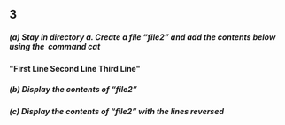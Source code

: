 ## 3

##### (a) Stay in directory a. Create a file “file2” and add the contents below using the  command cat 
#### "First Line Second Line Third Line"
##### (b) Display the contents of “file2”
##### (c) Display the contents of “file2” with the lines reversed
